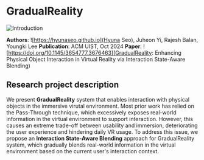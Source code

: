 # **GradualReality**
![Introduction](Figures/1.Introduction.png)

**Authors**: ![https://hyunaseo.github.io](Hyuna Seo), Juheon Yi, Rajesh Balan, Youngki Lee 
**Publication**: ACM UIST, Oct 2024
**Paper**: ![https://doi.org/10.1145/3654777.3676463](GradualReality: Enhancing Physical Object Interaction in Virtual Reality via Interaction State-Aware Blending)

## Research project description
We present **GradualReality** system that enables interaction with physical objects in the immersive virutal environment. Most prior work has relied on the Pass-Through technique, which excessively exposes real-world information in the virtual environment to support interaction. However, this causes an extreme trade-off between usability and immersion, deteriorating the user experience and hindering daily VR usage. To address this issue, we propose an **Interaction State-Aware Blending** approach for GradualReality system, which gradually blends real-world information in the virtual environment based on the current user's interaction context.
